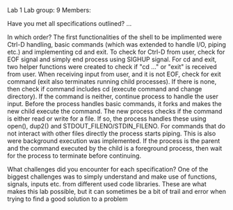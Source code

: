 Lab 1
Lab group: 9
Members:

Have you met all specifications outlined?
...

In which order?
The first functionalities of the shell to be implimented were Ctrl-D handling, basic commands (which was extended to handle I/O, piping etc.) and implementing cd and exit. 
To check for Ctrl-D from user, check for EOF signal and simply end process using SIGHUP signal. 
For cd and exit, two helper functions were created to check if "cd ..." or "exit" is received from user. When receiving input from user, and it is not EOF, check for exit command (exit also terminates running child processes). If there is none, then check if command includes cd (execute command and change directory). If the command is neither, continue process to handle the user input.
Before the process handles basic commands, it forks and makes the new child execute the command. The new process checks if the command is either read or write for a file. If so, the process handles these using open(), dup2() and STDOUT_FILENO/STDIN_FILENO. For commands that do not interact with other files directly the process starts piping.
This is also were background execution was implemented. If the process is the parent and the command executed by the child is a foreground process, then wait for the process to terminate before continuing.

What challenges did you encounter for each specification?
One of the biggest challenges was to simply understand and make use of functions, signals, inputs etc. from different used code libraries. These are what makes this lab possible, but it can sometimes be a bit of trail and error when trying to find a good solution to a problem  

